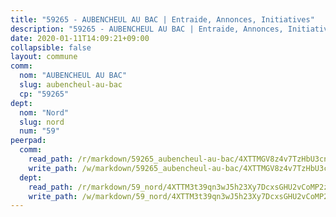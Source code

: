 ```yaml
---
title: "59265 - AUBENCHEUL AU BAC | Entraide, Annonces, Initiatives"
description: "59265 - AUBENCHEUL AU BAC | Entraide, Annonces, Initiatives"
date: 2020-01-11T14:09:21+09:00
collapsible: false
layout: commune
comm:
  nom: "AUBENCHEUL AU BAC"
  slug: aubencheul-au-bac
  cp: "59265"
dept:
  nom: "Nord"
  slug: nord
  num: "59"
peerpad:
  comm:
    read_path: /r/markdown/59265_aubencheul-au-bac/4XTTMGV8z4v7TzHbU3cn4CT1YMws6sQ4jbUbr2eMjqGovJaZM
    write_path: /w/markdown/59265_aubencheul-au-bac/4XTTMGV8z4v7TzHbU3cn4CT1YMws6sQ4jbUbr2eMjqGovJaZM-K3TgTr59dJeojvhGnmZVTNxEbMyRA6rJVEEGmHLwYm5uFkv3oZXKakCEBTUmEGEtQ2HkmYuvUHT41DA9NjudhdEBZD8y7fHHyJk5Yrmnw5UPbKqWGiC6CTuE8fJuqcuYJmVsEBSw
  dept:
    read_path: /r/markdown/59_nord/4XTTM3t39qn3wJ5h23Xy7DcxsGHU2vCoMP2z3iS4TUn3TrtdJ
    write_path: /w/markdown/59_nord/4XTTM3t39qn3wJ5h23Xy7DcxsGHU2vCoMP2z3iS4TUn3TrtdJ-K3TgTuZGkuZqXfr6fpmH7pGsMT6ndvZQMyRDze5QBt7XScLWHoBi246kLoDKpTH2Yo4f3AFSSJqGc2ozvNww7qPLqsDjpvahxCbQ6F5znbfjp6kVgaDcTYc9LyhwSfYuCevnvZUQ
---
```


